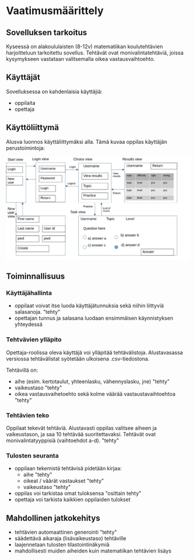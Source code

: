 # Vaatimusmäärittely

## Sovelluksen tarkoitus
Kyseessä on alakoululaisten (8-12v) matematiikan koulutehtävien harjoitteluun tarkoitettu sovellus. Tehtävät ovat monivalintatehtäviä, joissa kysymykseen vastataan valitsemalla oikea vastausvaihtoehto. 

## Käyttäjät
Sovelluksessa on kahdenlaisia käyttäjiä:
- oppilaita
- opettaja

## Käyttöliittymä
Alusva luonnos käyttäliittymäksi alla. Tämä kuvaa oppilas käyttäjän perustoimintoja:

![UI](https://github.com/miahro/ot-harjoitustyo/blob/master/schooltasks/dokumentaatio/kuvat/UIdraft.jpg)


## Toiminnallisuus

### Käyttäjähallinta
- oppilaat voivat itse luoda käyttäjätunnuksia sekä niihin liittyviä salasanoja. "tehty"
- opettajan tunnus ja salasana luodaan ensimmäisen käynnistyksen yhteydessä


### Tehtvävien ylläpito
Opettaja-roolissa oleva käyttäjä voi ylläpitää tehtävälistoja. Alustavasassa versiossa tehtävälistat syötetään ulkoisena .csv-tiedostona. 

Tehtävillä on:
- aihe (esim. kertotaulut, yhteenlasku, vähennyslasku, jne) "tehty"
- vaikeustaso  "tehty"
- oikea vastausvaihetoehto sekä kolme väärää vastaustavaihtoehtoa "tehty"

### Tehtävien teko
Oppilaat tekevät tehtäviä. Alustavasti oppilas valitsee aiheen ja vaikeustason, ja saa 10 tehtävää suoritettavaksi. Tehtävät ovat monivalintatyyppisiä (vaihtoehdot a-d). "tehty"

### Tulosten seuranta
- oppilaan tekemistä tehtävisä pidetään kirjaa:
    - aihe "tehty"
    - oikeat / väärät vastaukset "tehty"
    - vaikeustaso "tehty"
- oppilas voi tarkistaa omat tuloksensa "osittain tehty"
- opettaja voi tarkista kaikkien oppilaiden tulokset

## Mahdollinen jatkokehitys
- tehtävien automaattinen generointi "tehty"
- säädettävä aikaraja (lisävaikeustaso) tehtäville
- laajennetaan tulosten tilastointinäkymiä
- mahdollisesti muiden aiheiden kuin matematiikan tehtävien lisäys

